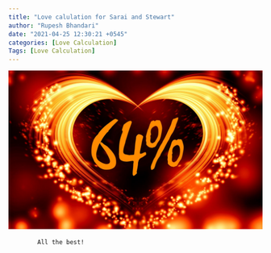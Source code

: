 ```yaml
---
title: "Love calulation for Sarai and Stewart"
author: "Rupesh Bhandari"
date: "2021-04-25 12:30:21 +0545"
categories: [Love Calculation]
Tags: [Love Calculation]
---
```


![Match Picture](/assets/img/lovecal/Sarai-Stewart.jpg)

            All the best!
    